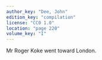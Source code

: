 ```yaml
---
author_key: "Dee, John"
edition_key: "compilation"
license: "CC0 1.0"
location: "page 220"
volume_key: "I"
---
```

Mr Roger Koke went toward London.
